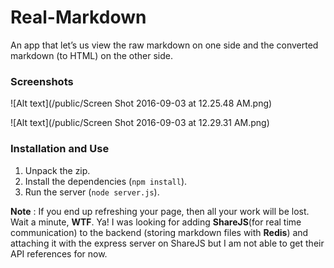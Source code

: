 # Real-Markdown
An app that let’s us view the raw markdown on one side and the converted markdown (to HTML) on the other side.

### Screenshots

![Alt text](/public/Screen Shot 2016-09-03 at 12.25.48 AM.png)


![Alt text](/public/Screen Shot 2016-09-03 at 12.29.31 AM.png)



### Installation and Use

1. Unpack the zip.
2. Install the dependencies (``` npm install ```).
3. Run the server (``` node server.js ```).




**Note** : If you end up refreshing your page, then all your work will be lost. Wait a minute, **WTF**. Ya! I was looking for adding **ShareJS**(for real time communication) to the backend (storing markdown files with **Redis**) and attaching it with the express server on ShareJS but I am not able to get their API references for now.
